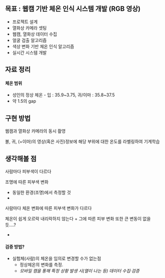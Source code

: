 ## 목표 : 웹캠 기반 체온 인식 시스템 개발 (RGB 영상)

* 프로젝트 설계
* 열화상 카메라 셋팅
* 웹캠, 열화상 데이터 수집
* 얼굴 검출 알고리즘
* 색상 변화 기반 체온 인식 알고리즘
* 실시간 시스템 개발

## 자료 정리

#### 체온 범위

* 성인의 정상 체온 - 입 : 35.9~3.75, 귀/이마 : 35.8~37.5
* 약 1.5의 gap



## 구현 방법

웹캠과 열화상 카메라의 동시 촬영

볼, 귀, (+이마)의 영상(혹은 사진)정보에 해당 부위에 대한 온도를 라벨링하여 기계학습



## 생각해볼 점

사람마다 피부색이 다르다

조명에 따른 피부색 변화

* 동일한 환경(조명)에서 측정할 것
* 

사람마다 체온 변화에 따른 피부색 변화가 다르다

체온이 쉽게 오르락 내리락하지 않는다 + 그에 따른 피부 변화 또한 큰 변동이 없을듯....?

* 



#### 검증 방법?

* 실험체(사람)의 체온을 임의로 변경할 수가 없는점
  * 정상체온의 변화를 측정.
  * *모바일 캠을 통해 특정 상황  발생 시(열이 나는 등) 데이터 수집·검증*